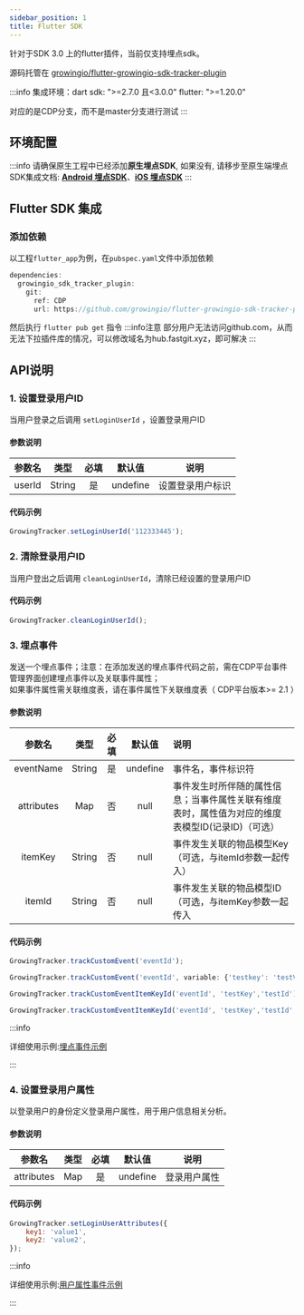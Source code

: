 ```yaml
---
sidebar_position: 1
title: Flutter SDK
---
```


针对于SDK 3.0 上的flutter插件，当前仅支持埋点sdk。

源码托管在 [growingio/flutter-growingio-sdk-tracker-plugin](https://github.com/growingio/flutter-growingio-sdk-tracker-plugin)

:::info
集成环境：dart sdk: ">=2.7.0 且<3.0.0"
  flutter: ">=1.20.0"

对应的是CDP分支，而不是master分支进行测试
:::
## 环境配置
:::info
请确保原生工程中已经添加**原生埋点SDK**, 如果没有, 请移步至原生端埋点SDK集成文档: [**Android 埋点SDK**](/docs/android/Introduce#集成埋点sdk)、[**iOS 埋点SDK**](/docs/ios/Introduce#埋点-sdk-集成)
:::
## Flutter SDK 集成
### 添加依赖

以工程`flutter_app`为例，在`pubspec.yaml`文件中添加依赖

```c
dependencies:
  growingio_sdk_tracker_plugin:
    git:
      ref: CDP
      url: https://github.com/growingio/flutter-growingio-sdk-tracker-plugin.git
```

然后执行 `flutter pub get` 指令
:::info注意
部分用户无法访问github.com，从而无法下拉插件库的情况，可以修改域名为hub.fastgit.xyz，即可解决
:::

## API说明

### 1. 设置登录用户ID
当用户登录之后调用 `setLoginUserId` ，设置登录用户ID
#### 参数说明
| 参数名 |  类型   | 必填 | 默认值 |                 说明                  |
| :----: | :-----: | :--: | :----: | :-----------------------------------: |
| userId | String |  是  |  undefine  | 设置登录用户标识 |
#### 代码示例
```javascript
GrowingTracker.setLoginUserId('112333445');
```
### 2. 清除登录用户ID
当用户登出之后调用 `cleanLoginUserId`，清除已经设置的登录用户ID
####  代码示例
```javascript
GrowingTracker.cleanLoginUserId();
```

### 3. 埋点事件
发送一个埋点事件；注意：在添加发送的埋点事件代码之前，需在CDP平台事件管理界面创建埋点事件以及关联事件属性；<br/>
如果事件属性需关联维度表，请在事件属性下关联维度表（ CDP平台版本>= 2.1 ）
#### 参数说明
| 参数名 |  类型   | 必填 | 默认值 |                 说明                  |
| :----: | :-----: | :--: | :----: | :----------------------------------- |
| eventName | String |  是  |  undefine  | 事件名，事件标识符 |
| attributes | Map | 否 |  null  |事件发生时所伴随的属性信息；当事件属性关联有维度表时，属性值为对应的维度表模型ID(记录ID)（可选） |
| itemKey | String | 否 | null | 事件发生关联的物品模型Key（可选，与itemId参数一起传入） |
| itemId | String | 否 | null | 事件发生关联的物品模型ID （可选，与itemKey参数一起传入 |
#### 代码示例
```javascript
GrowingTracker.trackCustomEvent('eventId'); 

GrowingTracker.trackCustomEvent('eventId', variable: {'testkey': 'testValue', 'testNumKey': '2333'});

GrowingTracker.trackCustomEventItemKeyId('eventId', 'testKey','testId');

GrowingTracker.trackCustomEventItemKeyId('eventId', 'testKey','testId',variable: {'testkey': 'testValue', 'testNumKey': '2333'});
```

:::info

详细使用示例:[埋点事件示例](/docs/basicknowledge/trackEventUse#埋点事件示例)

:::

### 4. 设置登录用户属性
以登录用户的身份定义登录用户属性，用于用户信息相关分析。
#### 参数说明
| 参数名 |  类型   | 必填 | 默认值 |                 说明                  |
| :----: | :-----: | :--: | :----: | :-----------------------------------: |
| attributes | Map |  是  |  undefine  | 登录用户属性 |
#### 代码示例
```javascript
GrowingTracker.setLoginUserAttributes({
    key1: 'value1',
    key2: 'value2',
});
```
:::info

详细使用示例:[用户属性事件示例](/docs/basicknowledge/trackEventUse#用户属性事件示例)

:::
